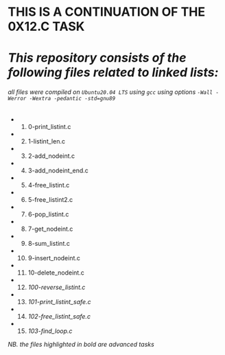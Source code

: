 # THIS IS A CONTINUATION OF THE 0X12.C TASK
# _This repository consists of the following files related to linked lists:_

###### all files were compiled on ```Ubuntu20.04 LTS``` using ```gcc``` using options ```-Wall -Werror -Wextra -pedantic -std=gnu89```

* 1.  0-print_listint.c
* 2.  1-listint_len.c
* 3.  2-add_nodeint.c
* 4.  3-add_nodeint_end.c
* 5.  4-free_listint.c
* 6.  5-free_listint2.c
* 7.  6-pop_listint.c
* 8.  7-get_nodeint.c
* 9.  8-sum_listint.c
* 10. 9-insert_nodeint.c
* 11. 10-delete_nodeint.c
* 12. *100-reverse_listint.c*
* 13. *101-print_listint_safe.c*
* 14. *102-free_listint_safe.c*
* 15. *103-find_loop.c*

_NB. the files highlighted in bold are advanced tasks_
